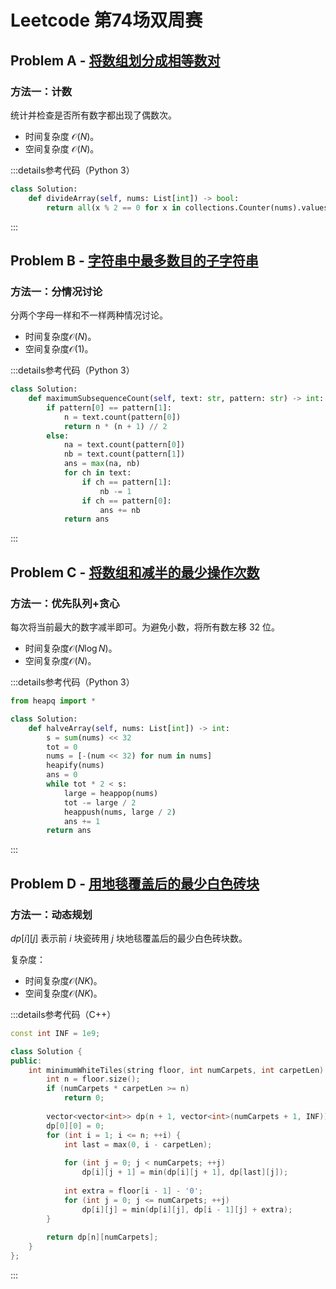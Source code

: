 # Leetcode 第74场双周赛

## Problem A - [将数组划分成相等数对](https://leetcode.cn/problems/divide-array-into-equal-pairs/)

### 方法一：计数

统计并检查是否所有数字都出现了偶数次。

- 时间复杂度 $\mathcal{O}(N)$。
- 空间复杂度 $\mathcal{O}(N)$。

:::details参考代码（Python 3）

```python
class Solution:
    def divideArray(self, nums: List[int]) -> bool:
        return all(x % 2 == 0 for x in collections.Counter(nums).values())
```

:::

## Problem B - [字符串中最多数目的子字符串](https://leetcode.cn/problems/maximize-number-of-subsequences-in-a-string/)

### 方法一：分情况讨论

分两个字母一样和不一样两种情况讨论。

- 时间复杂度$\mathcal{O}(N)$。
- 空间复杂度$\mathcal{O}(1)$。

:::details参考代码（Python 3）

```python
class Solution:
    def maximumSubsequenceCount(self, text: str, pattern: str) -> int:
        if pattern[0] == pattern[1]:
            n = text.count(pattern[0])
            return n * (n + 1) // 2
        else:
            na = text.count(pattern[0])
            nb = text.count(pattern[1])
            ans = max(na, nb)
            for ch in text:
                if ch == pattern[1]:
                    nb -= 1
                if ch == pattern[0]:
                    ans += nb
            return ans
```

:::

## Problem C - [将数组和减半的最少操作次数](https://leetcode.cn/problems/minimum-operations-to-halve-array-sum/)

### 方法一：优先队列+贪心

每次将当前最大的数字减半即可。为避免小数，将所有数左移 32 位。

- 时间复杂度$\mathcal{O}(N\log N)$。
- 空间复杂度$\mathcal{O}(N)$。

:::details参考代码（Python 3）

```python
from heapq import *

class Solution:
    def halveArray(self, nums: List[int]) -> int:
        s = sum(nums) << 32
        tot = 0
        nums = [-(num << 32) for num in nums]
        heapify(nums)
        ans = 0
        while tot * 2 < s:
            large = heappop(nums)
            tot -= large / 2
            heappush(nums, large / 2)
            ans += 1
        return ans
```

:::

## Problem D - [用地毯覆盖后的最少白色砖块](https://leetcode.cn/problems/minimum-white-tiles-after-covering-with-carpets/)

### 方法一：动态规划

$dp[i][j]$ 表示前 $i$ 块瓷砖用 $j$ 块地毯覆盖后的最少白色砖块数。

复杂度：

- 时间复杂度$\mathcal{O}(NK)$。
- 空间复杂度$\mathcal{O}(NK)$。

:::details参考代码（C++）

```cpp
const int INF = 1e9;

class Solution {
public:
    int minimumWhiteTiles(string floor, int numCarpets, int carpetLen) {
        int n = floor.size();
        if (numCarpets * carpetLen >= n)
            return 0;
        
        vector<vector<int>> dp(n + 1, vector<int>(numCarpets + 1, INF));
        dp[0][0] = 0;
        for (int i = 1; i <= n; ++i) {
            int last = max(0, i - carpetLen);
            
            for (int j = 0; j < numCarpets; ++j)
                dp[i][j + 1] = min(dp[i][j + 1], dp[last][j]);
            
            int extra = floor[i - 1] - '0';
            for (int j = 0; j <= numCarpets; ++j)
                dp[i][j] = min(dp[i][j], dp[i - 1][j] + extra);
        }
        
        return dp[n][numCarpets];
    }
};
```

:::
